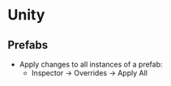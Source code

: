 # Unity

## Prefabs

* Apply changes to all instances of a prefab:
  * Inspector -> Overrides -> Apply All
